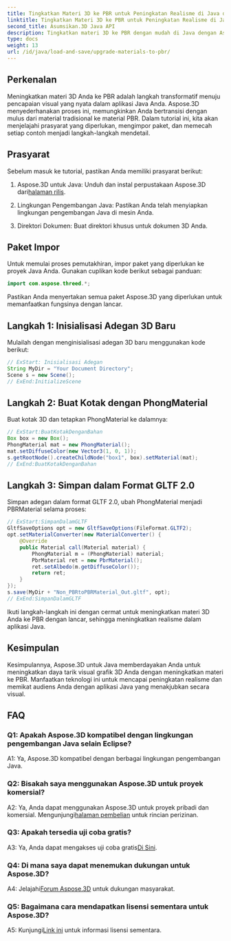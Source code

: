 ```yaml
---
title: Tingkatkan Materi 3D ke PBR untuk Peningkatan Realisme di Java dengan Aspose.3D
linktitle: Tingkatkan Materi 3D ke PBR untuk Peningkatan Realisme di Java dengan Aspose.3D
second_title: Asumsikan.3D Java API
description: Tingkatkan materi 3D ke PBR dengan mudah di Java dengan Aspose.3D. Raih realisme yang ditingkatkan untuk visual yang menawan.
type: docs
weight: 13
url: /id/java/load-and-save/upgrade-materials-to-pbr/
---
```

## Perkenalan

Meningkatkan materi 3D Anda ke PBR adalah langkah transformatif menuju pencapaian visual yang nyata dalam aplikasi Java Anda. Aspose.3D menyederhanakan proses ini, memungkinkan Anda bertransisi dengan mulus dari material tradisional ke material PBR. Dalam tutorial ini, kita akan menjelajahi prasyarat yang diperlukan, mengimpor paket, dan memecah setiap contoh menjadi langkah-langkah mendetail.

## Prasyarat

Sebelum masuk ke tutorial, pastikan Anda memiliki prasyarat berikut:

1.  Aspose.3D untuk Java: Unduh dan instal perpustakaan Aspose.3D dari[halaman rilis](https://releases.aspose.com/3d/java/).

2. Lingkungan Pengembangan Java: Pastikan Anda telah menyiapkan lingkungan pengembangan Java di mesin Anda.

3. Direktori Dokumen: Buat direktori khusus untuk dokumen 3D Anda.

## Paket Impor

Untuk memulai proses pemutakhiran, impor paket yang diperlukan ke proyek Java Anda. Gunakan cuplikan kode berikut sebagai panduan:

```java
import com.aspose.threed.*;
```

Pastikan Anda menyertakan semua paket Aspose.3D yang diperlukan untuk memanfaatkan fungsinya dengan lancar.

## Langkah 1: Inisialisasi Adegan 3D Baru

Mulailah dengan menginisialisasi adegan 3D baru menggunakan kode berikut:

```java
// ExStart: Inisialisasi Adegan
String MyDir = "Your Document Directory";
Scene s = new Scene();
// ExEnd:InitializeScene
```

## Langkah 2: Buat Kotak dengan PhongMaterial

Buat kotak 3D dan tetapkan PhongMaterial ke dalamnya:

```java
// ExStart:BuatKotakDenganBahan
Box box = new Box();
PhongMaterial mat = new PhongMaterial();
mat.setDiffuseColor(new Vector3(1, 0, 1));
s.getRootNode().createChildNode("box1", box).setMaterial(mat);
// ExEnd:BuatKotakDenganBahan
```

## Langkah 3: Simpan dalam Format GLTF 2.0

Simpan adegan dalam format GLTF 2.0, ubah PhongMaterial menjadi PBRMaterial selama proses:

```java
// ExStart:SimpanDalamGLTF
GltfSaveOptions opt = new GltfSaveOptions(FileFormat.GLTF2);
opt.setMaterialConverter(new MaterialConverter() {
    @Override
    public Material call(Material material) {
        PhongMaterial m = (PhongMaterial) material;
        PbrMaterial ret = new PbrMaterial();
        ret.setAlbedo(m.getDiffuseColor());
        return ret;
    }
});
s.save(MyDir + "Non_PBRtoPBRMaterial_Out.gltf", opt);
// ExEnd:SimpanDalamGLTF
```

Ikuti langkah-langkah ini dengan cermat untuk meningkatkan materi 3D Anda ke PBR dengan lancar, sehingga meningkatkan realisme dalam aplikasi Java.

## Kesimpulan

Kesimpulannya, Aspose.3D untuk Java memberdayakan Anda untuk meningkatkan daya tarik visual grafik 3D Anda dengan meningkatkan materi ke PBR. Manfaatkan teknologi ini untuk mencapai peningkatan realisme dan memikat audiens Anda dengan aplikasi Java yang menakjubkan secara visual.

## FAQ

### Q1: Apakah Aspose.3D kompatibel dengan lingkungan pengembangan Java selain Eclipse?

A1: Ya, Aspose.3D kompatibel dengan berbagai lingkungan pengembangan Java.

### Q2: Bisakah saya menggunakan Aspose.3D untuk proyek komersial?

 A2: Ya, Anda dapat menggunakan Aspose.3D untuk proyek pribadi dan komersial. Mengunjungi[halaman pembelian](https://purchase.aspose.com/buy) untuk rincian perizinan.

### Q3: Apakah tersedia uji coba gratis?

 A3: Ya, Anda dapat mengakses uji coba gratis[Di Sini](https://releases.aspose.com/).

### Q4: Di mana saya dapat menemukan dukungan untuk Aspose.3D?

 A4: Jelajahi[Forum Aspose.3D](https://forum.aspose.com/c/3d/18) untuk dukungan masyarakat.

### Q5: Bagaimana cara mendapatkan lisensi sementara untuk Aspose.3D?

 A5: Kunjungi[Link ini](https://purchase.aspose.com/temporary-license/) untuk informasi lisensi sementara.